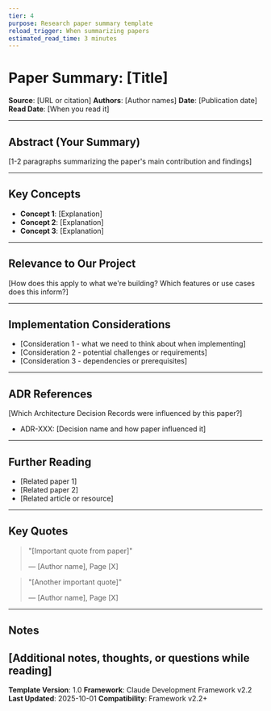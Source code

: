 ```yaml
---
tier: 4
purpose: Research paper summary template
reload_trigger: When summarizing papers
estimated_read_time: 3 minutes
---
```


# Paper Summary: [Title]

**Source**: [URL or citation]
**Authors**: [Author names]
**Date**: [Publication date]
**Read Date**: [When you read it]

---

## Abstract (Your Summary)

[1-2 paragraphs summarizing the paper's main contribution and findings]

---

## Key Concepts

- **Concept 1**: [Explanation]
- **Concept 2**: [Explanation]
- **Concept 3**: [Explanation]

---

## Relevance to Our Project

[How does this apply to what we're building? Which features or use cases does this inform?]

---

## Implementation Considerations

- [Consideration 1 - what we need to think about when implementing]
- [Consideration 2 - potential challenges or requirements]
- [Consideration 3 - dependencies or prerequisites]

---

## ADR References

[Which Architecture Decision Records were influenced by this paper?]

- ADR-XXX: [Decision name and how paper influenced it]

---

## Further Reading

- [Related paper 1]
- [Related paper 2]
- [Related article or resource]

---

## Key Quotes

> "[Important quote from paper]"
>
> — [Author name], Page [X]

> "[Another important quote]"
>
> — [Author name], Page [X]

---

## Notes

[Additional notes, thoughts, or questions while reading]
---

**Template Version**: 1.0
**Framework**: Claude Development Framework v2.2
**Last Updated**: 2025-10-01
**Compatibility**: Framework v2.2+
